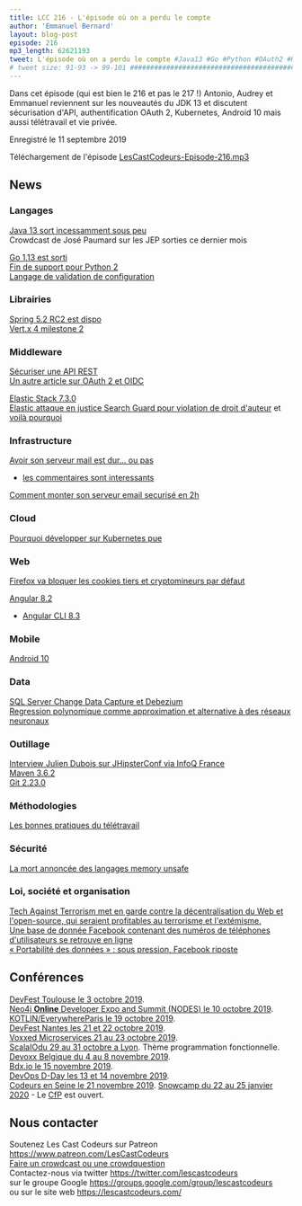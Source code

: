 ```yaml
---
title: LCC 216 - L'épisode où on a perdu le compte
author: 'Emmanuel Bernard'
layout: blog-post
episode: 216
mp3_length: 62621193
tweet: L'épisode où on a perdu le compte #Java13 #Go #Python #OAuth2 #Kubernetes #Android10 #télétravail #vieprivée
# tweet size: 91-93 -> 99-101 #######################################################################
---
```

Dans cet épisode (qui est bien le 216 et pas le 217 !) Antonio, Audrey et Emmanuel reviennent sur les nouveautés du JDK 13 et discutent sécurisation d'API, authentification OAuth 2, Kubernetes, Android 10 mais aussi télétravail et vie privée.


Enregistré le 11 septembre 2019

Téléchargement de l'épisode [LesCastCodeurs-Episode-216.mp3](https://traffic.libsyn.com/lescastcodeurs/LesCastCodeurs-Episode-216.mp3)

## News

### Langages

[Java 13 sort incessamment sous peu](https://java.developpez.com/actu/271426/JDK-13-toutes-les-fonctionnalites-de-la-prochaine-version-du-langage-Java-ont-ete-verrouillees-et-une-RC-est-prevue-pour-le-8-aout-prochain/)  
Crowdcast de José Paumard sur les JEP sorties ce dernier mois

[Go 1.13 est sorti](https://golang.org/doc/go1.13)  
[Fin de support pour Python 2](https://www.python.org/doc/sunset-python-2/)  
[Langage de validation de configuration](https://cuelang.org/)  

### Librairies

[Spring 5.2 RC2 est dispo](https://spring.io/blog/2019/09/05/spring-framework-5-2-rc2-available-now)  
[Vert.x 4 milestone 2](https://vertx.io/blog/eclipse-vert-x-4-milestone-2-released/)  

### Middleware

[Sécuriser une API REST](https://blog.octo.com/securiser-une-api-rest-tout-ce-quil-faut-savoir/)  
[Un autre article sur OAuth 2 et OIDC](https://milapneupane.com.np/2019/09/02/a-complete-guide-to-oauth2-protocol/)  

[Elastic Stack 7.3.0](https://www.elastic.co/fr/blog/elastic-stack-7-3-0-released?ultron=fr-local&blade=tw&hulk=social)  
[Elastic attaque en justice Search Guard pour violation de droit d'auteur](https://search-guard.com/search-guard-elastic/) et [voilà pourquoi](https://www.elastic.co/fr/blog/dear-search-guard-users)  

### Infrastructure

[Avoir son serveur mail est dur... ou pas](https://poolp.org/posts/2019-08-30/you-should-not-run-your-mail-server-because-mail-is-hard/)  

* [les commentaires sont interessants](https://github.com/poolpOrg/poolp.org_posts/issues/16)  

[Comment monter son serveur email securisé en 2h](https://sealedabstract.com/code/nsa-proof-your-e-mail-in-2-hours/index.html)  

### Cloud

[Pourquoi développer sur Kubernetes pue](https://blog.tilt.dev/2019/08/21/why-does-developing-on-kubernetes-suck.html)

### Web

[Firefox va bloquer les cookies tiers et cryptomineurs par défaut](https://blog.mozilla.org/blog/2019/09/03/todays-firefox-blocks-third-party-tracking-cookies-and-cryptomining-by-default/)  

[Angular 8.2](https://blog.ninja-squad.com/2019/08/01/what-is-new-angular-8.2/)  

* [Angular CLI 8.3](https://blog.ninja-squad.com/2019/08/22/angular-cli-8.3/)  

### Mobile

[Android 10](https://android-developers.googleblog.com/2019/09/welcoming-android-10.html)  

### Data

[SQL Server Change Data Capture et Debezium](https://medium.com/@mauridb/sql-server-change-stream-b204c0892641)  
[Regression polynomique comme approximation et alternative à des réseaux neuronaux](https://arxiv.org/pdf/1806.06850.pdf)  

### Outillage

[Interview Julien Dubois sur JHipsterConf via InfoQ France](https://www.infoq.com/fr/interviews/jhipsterconf-2019-julien-dubois/)  
[Maven 3.6.2](https://maven.apache.org/docs/3.6.2/release-notes.html)  
[Git 2.23.0](https://github.blog/2019-08-16-highlights-from-git-2-23/)  

### Méthodologies

[Les bonnes pratiques du télétravail](https://usefyi.com/remote-work-best-practices/)  

### Sécurité

[La mort annoncée des langages memory unsafe](https://www.cloudatomiclab.com/fuzz/)  

### Loi, société et organisation

[Tech Against Terrorism met en garde contre la décentralisation du Web et l'open-source, qui seraient profitables au terrorisme et l'extémisme.](https://www.techagainstterrorism.org/2019/09/02/analysis-the-use-of-open-source-software-by-terrorists-and-violent-extremists/)  
[Une base de donnée Facebook contenant des numéros de téléphones d'utilisateurs se retrouve en ligne](https://techcrunch.com/2019/09/04/facebook-phone-numbers-exposed/)  
[« Portabilité des données » : sous pression, Facebook riposte](https://www.lemonde.fr/economie/article/2019/09/04/portabilite-des-donnees-sous-pression-facebook-riposte_5506480_3234.html)  

## Conférences

[DevFest Toulouse le 3 octobre 2019](https://devfesttoulouse.fr/).  
[Neo4j **Online** Developer Expo and Summit (NODES) le 10 octobre 2019](https://neo4j.com/blog/nodes-2019-neo4j-online-developer-expo-summit/).   
[KOTLIN/EverywhereParis le 19 octobre 2019](https://everywhere.kotlin.paris/#/).  
[DevFest Nantes les 21 et 22 octobre 2019](https://devfest.gdgnantes.com/).  
[Voxxed Microservices 21 au 23 octobre 2019](https://voxxeddays.com/microservices/).  
[ScalaIOdu 29 au 31 octobre a Lyon](https://scala.io/). Thème programmation fonctionnelle.  
[Devoxx Belgique du 4 au 8 novembre 2019](https://devoxx.be/).  
[Bdx.io le 15 novembre 2019](https://www.bdx.io/#/home).  
[DevOps D-Day les 13 et 14 novembre 2019](http://2019.devops-dday.com/).  
[Codeurs en Seine le 21 novembre 2019](https://www.codeursenseine.com/2019/).
[Snowcamp du 22 au 25 janvier 2020](https://snowcamp.io/fr/) - Le [CfP](https://snowcamp.io/fr/#program) est ouvert.  

## Nous contacter

Soutenez Les Cast Codeurs sur Patreon <https://www.patreon.com/LesCastCodeurs>  
[Faire un crowdcast ou une crowdquestion](https://lescastcodeurs.com/crowdcasting/)  
Contactez-nous via twitter <https://twitter.com/lescastcodeurs>  
sur le groupe Google <https://groups.google.com/group/lescastcodeurs>  
ou sur le site web <https://lescastcodeurs.com/>
